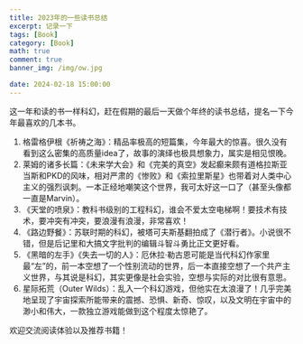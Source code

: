 ```yaml
---
title: 2023年的一些读书总结
excerpt: 记录一下
tags: [Book]
category: [Book]
math: true
comment: true
banner_img: /img/ow.jpg

date: 2024-02-18 15:00:00
---
```


这一年和读的书一样科幻，赶在假期的最后一天做个年终的读书总结，提名一下今年最喜欢的几本书。

1. 格雷格伊根《祈祷之海》：精品率极高的短篇集，今年最大的惊喜。很久没有看到这么密集的高质量idea了，故事的演绎也极具想象力，属实是相见恨晚。
2. 莱姆的诸多长篇：《未来学大会》和《完美的真空》发起癫来颇有道格拉斯亚当斯和PKD的风味，相对严肃的《惨败》和《索拉里斯星》也带着对人类中心主义的强烈讽刺。一本正经地嘲笑这个世界，我可太好这一口了（甚至头像都一直是Marvin）。
3. 《天堂的喷泉》：教科书级别的工程科幻，谁会不爱太空电梯啊！要技术有技术，要冲突有冲突，要浪漫有浪漫，非常喜欢！
4. 《路边野餐》：苏联时期的科幻，被塔可夫斯基翻拍成了《潜行者》。小说很不错，但是后记里和大搞文字批判的编辑斗智斗勇比正文更好看。
5. 《黑暗的左手》《失去一切的人》：厄休拉·勒古恩可能是当代科幻作家里最“左”的，前一本空想了一个性别流动的世界，后一本直接空想了一个共产主义世界，与其说是科幻，其实更像是社会实验，空想与实际的对比很有意思。
6. 星际拓荒（Outer Wilds）：乱入一个科幻游戏，但他实在太浪漫了！几乎完美地呈现了宇宙探索所能带来的震撼、恐惧、新奇、惊叹，以及文明在宇宙中的渺小和伟大，一款独立游戏能做到这个程度太惊艳了。

欢迎交流阅读体验以及推荐书籍！
